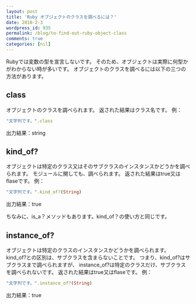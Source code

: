 ```yaml
---
layout: post
title: 'Ruby オブジェクトのクラスを調べるには？'
date: 2010-2-3
wordpress_id: 935
permalink: /blog/to-find-out-ruby-object-class
comments: true
categories: [nil]
---
```

Rubyでは変数の型を宣言しないです。
そのため、オブジェクトは実際に何型かがわからない時が多いです。
オブジェクトのクラスを調べるには以下の三つの方法があります。

## class
オブジェクトのクラスを調べられます。
返された結果はクラス名です。
例：

```ruby
"文字列です。".class

```
出力結果：string

## kind_of?
オブジェクトは特定のクラス又はそのサブクラスのインスタンスかどうかを調べられます。
モジュールに関しても、調べられます。
返された結果はtrue又はflaseです。
例：

```ruby
"文字列です。".kind_of?(String)

```
出力結果：true


ちなみに、is_a？メソッドもあります。kind_of？の使い方と同じです。

## instance_of?
オブジェクトは特定のクラスのインスタンスかどうかを調べられます。
kind_of?との区別は、サブクラスを含まらないことです。
つまり、kind_of?はサブクラスまで調べられますが、
instance_of?は特定のクラスだけ、サブクラスを調べられないです。
返された結果はtrue又はflaseです。
例：

```ruby
"文字列です。".instance_of?(String)

```
出力結果：true
